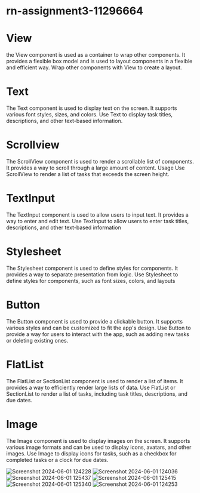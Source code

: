 # rn-assignment3-11296664
# View
the View component is used as a container to wrap other components. It provides a flexible box model and is used to layout components in a flexible and efficient way.
Wrap other components with View to create a layout.

# Text 
The Text component is used to display text on the screen. It supports various font styles, sizes, and colors.
Use Text to display task titles, descriptions, and other text-based information.

# Scrollview
The ScrollView component is used to render a scrollable list of components. It provides a way to scroll through a large amount of content.
Usage Use ScrollView to render a list of tasks that exceeds the screen height.

# TextInput
The TextInput component is used to allow users to input text. It provides a way to enter and edit text.
Use TextInput to allow users to enter task titles, descriptions, and other text-based information

# Stylesheet
The Stylesheet component is used to define styles for components. It provides a way to separate presentation from logic.
Use Stylesheet to define styles for components, such as font sizes, colors, and layouts

# Button
The Button component is used to provide a clickable button. It supports various styles and can be customized to fit the app's design.
Use Button to provide a way for users to interact with the app, such as adding new tasks or deleting existing ones.

# FlatList
The FlatList or SectionList component is used to render a list of items. It provides a way to efficiently render large lists of data.
Use FlatList or SectionList to render a list of tasks, including task titles, descriptions, and due dates.

# Image
The Image component is used to display images on the screen. It supports various image formats and can be used to display icons, avatars, and other images.
Use Image to display icons for tasks, such as a checkbox for completed tasks or a clock for due dates.

![Screenshot 2024-06-01 124228](https://github.com/Oparechris/rn-assignment3-11296664/assets/152171543/971b4c98-e6fa-4a81-b0be-5f4adb72644b)
![Screenshot 2024-06-01 124036](https://github.com/Oparechris/rn-assignment3-11296664/assets/152171543/5ccd2e2c-c253-4569-89b7-096205e7c2ae)
![Screenshot 2024-06-01 125437](https://github.com/Oparechris/rn-assignment3-11296664/assets/152171543/9da5ca5d-6bfb-4cd5-bbdf-a62c826db619)
![Screenshot 2024-06-01 125415](https://github.com/Oparechris/rn-assignment3-11296664/assets/152171543/673cc8b3-2855-49f7-a589-038836036ec7)
![Screenshot 2024-06-01 125340](https://github.com/Oparechris/rn-assignment3-11296664/assets/152171543/30130214-acf6-48c1-8966-c613710d3aba)
![Screenshot 2024-06-01 124253](https://github.com/Oparechris/rn-assignment3-11296664/assets/152171543/31f1ab42-f617-4411-bcad-a38bf6430a97)
